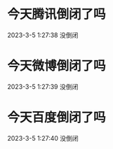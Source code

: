 # 今天腾讯倒闭了吗

2023-3-5 1:27:38 没倒闭

# 今天微博倒闭了吗

2023-3-5 1:27:39 没倒闭

# 今天百度倒闭了吗

2023-3-5 1:27:40 没倒闭

